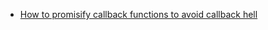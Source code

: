 
* [How to promisify callback functions to avoid callback hell](https://github.com/vimson/hands-on/tree/main/callback-hell)